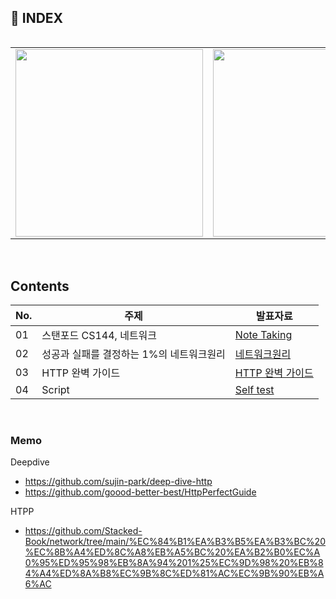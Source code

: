 ## 📌 INDEX

<div style="display:flex">
<table>
  <tr>
    <td><img alt="" src="https://user-images.githubusercontent.com/72185011/184539792-f0f868c1-3dfc-454c-9fbc-28e563796be7.png" width="300px"/></td>
    <td><img alt="" src="https://user-images.githubusercontent.com/72185011/184539698-89c0fcbe-da2a-4213-894f-63988798e2d5.png" width="300px"/></td>
    <td><img alt="" src="https://user-images.githubusercontent.com/72185011/184539724-2e3dd5ef-c783-472c-8de0-84c3c66f428a.png" width="300px"/></td>
  <tr>
</table>
</div>
<br>

## Contents

<table style="max-width: 100%;">
    <thead>
        <tr>
            <th> No. </th>
            <th> 주제 </th>
            <th> 발표자료 </th>
        </tr>
    </thead>
    <tbody>
        <tr>
            <td> 01 </td>
            <td> 스탠포드 CS144, 네트워크 </td>
            <td>
                <a href="https://github.com/Newlink-Study/operating-system/blob/jaeyun/week1/README.md"> Note Taking </a><br/>
            </td>
        </tr>
        <tr>
            <td> 02 </td>
            <td> 성공과 실패를 결정하는 1%의 네트워크원리 </td>
            <td> 
              <a href="https://github.com/Newlink-Study/operating-system/blob/main/%EC%9E%AC%EC%9C%A4/2%EC%A3%BC%EC%B0%A8.md"> 네트워크원리 </a><br/>
            </td>
        </tr>
        <tr>
            <td> 03 </td>
            <td> HTTP 완벽 가이드</td>
            <td>
              <a href="https://github.com/Newlink-Study/operating-system/blob/main/%EC%9E%AC%EC%9C%A4/3%EC%A3%BC%EC%B0%A8.md"> HTTP 완벽 가이드  </a><br/>
            </td>
        </tr>
              <tr>
            <td> 04 </td>
            <td> Script </td>
            <td>
              <a href="https://github.com/Newlink-Study/operating-system/blob/main/%EC%9E%AC%EC%9C%A4/3%EC%A3%BC%EC%B0%A8.md"> Self test </a><br/>
            </td>
        </tr>
        <tr>
    </tbody>
</table>

<br/>

### Memo
Deepdive
- https://github.com/sujin-park/deep-dive-http   
- https://github.com/goood-better-best/HttpPerfectGuide    

HTPP
- https://github.com/Stacked-Book/network/tree/main/%EC%84%B1%EA%B3%B5%EA%B3%BC%20%EC%8B%A4%ED%8C%A8%EB%A5%BC%20%EA%B2%B0%EC%A0%95%ED%95%98%EB%8A%94%201%25%EC%9D%98%20%EB%84%A4%ED%8A%B8%EC%9B%8C%ED%81%AC%EC%9B%90%EB%A6%AC
